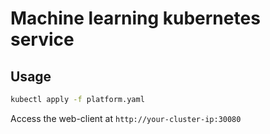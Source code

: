 # Machine learning kubernetes service

## Usage

```bash
kubectl apply -f platform.yaml
```

Access the web-client at `http://your-cluster-ip:30080` 
